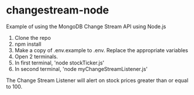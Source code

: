 # changestream-node
Example of using the MongoDB Change Stream API using Node.js

1. Clone the repo
2. npm install
3. Make a copy of .env.example to .env.  Replace the appropriate variables
4. Open 2 terminals.
5. In first terminal, 'node stockTicker.js'
6. In second terminal, 'node myChangeStreamListener.js'

The Change Stream Listener will alert on stock prices greater than or equal to 100.
